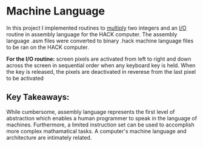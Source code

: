 # Machine Language
In this project I implemented routines to [multiply](https://github.com/jordanvieler/The_Elements_of_Computing_Systems/blob/main/Machine_Language/Mult.asm) two integers and an [I/O](https://github.com/jordanvieler/The_Elements_of_Computing_Systems/blob/main/Machine_Language/Fill.asm) routine in assembly language for the HACK computer. The assembly language .asm files were converted to binary .hack machine language files to be ran on the HACK computer.

**For the I/O routine:** screen pixels are activated from left to right and down across the screen in sequential order when any keyboard key is held. When the key is released, the pixels are deactivated in reverese from the last pixel to be activated

## Key Takeaways:
While cumbersome, assembly language represents the first level of abstraction which enables a human programmer to speak in the language of machines. Furthermore, a limited instruction set can be used to accomplish more complex mathamatical tasks. A computer's machine language and architecture are intimately related.

